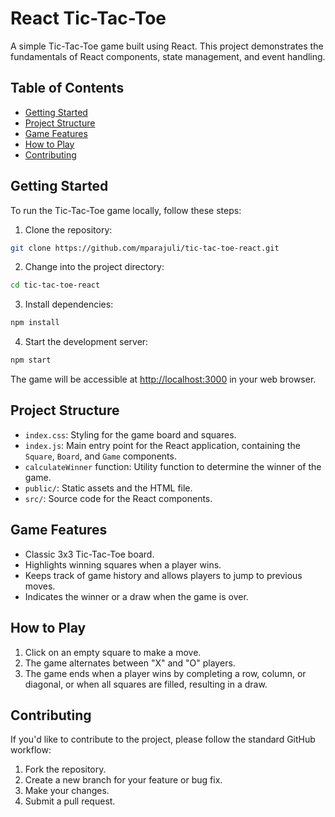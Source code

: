 # React Tic-Tac-Toe

A simple Tic-Tac-Toe game built using React. This project demonstrates the fundamentals of React components, state management, and event handling.

## Table of Contents

- [Getting Started](#getting-started)
- [Project Structure](#project-structure)
- [Game Features](#game-features)
- [How to Play](#how-to-play)
- [Contributing](#contributing)

## Getting Started

To run the Tic-Tac-Toe game locally, follow these steps:

1. Clone the repository:

```bash
git clone https://github.com/mparajuli/tic-tac-toe-react.git
```

2. Change into the project directory:

```bash
cd tic-tac-toe-react
```

3. Install dependencies:

```bash
npm install
```

4. Start the development server:

```bash
npm start
```

The game will be accessible at [http://localhost:3000](http://localhost:3000) in your web browser.

## Project Structure

- `index.css`: Styling for the game board and squares.
- `index.js`: Main entry point for the React application, containing the `Square`, `Board`, and `Game` components.
- `calculateWinner` function: Utility function to determine the winner of the game.
- `public/`: Static assets and the HTML file.
- `src/`: Source code for the React components.

## Game Features

- Classic 3x3 Tic-Tac-Toe board.
- Highlights winning squares when a player wins.
- Keeps track of game history and allows players to jump to previous moves.
- Indicates the winner or a draw when the game is over.

## How to Play

1. Click on an empty square to make a move.
2. The game alternates between "X" and "O" players.
3. The game ends when a player wins by completing a row, column, or diagonal, or when all squares are filled, resulting in a draw.

## Contributing

If you'd like to contribute to the project, please follow the standard GitHub workflow:

1. Fork the repository.
2. Create a new branch for your feature or bug fix.
3. Make your changes.
4. Submit a pull request.
